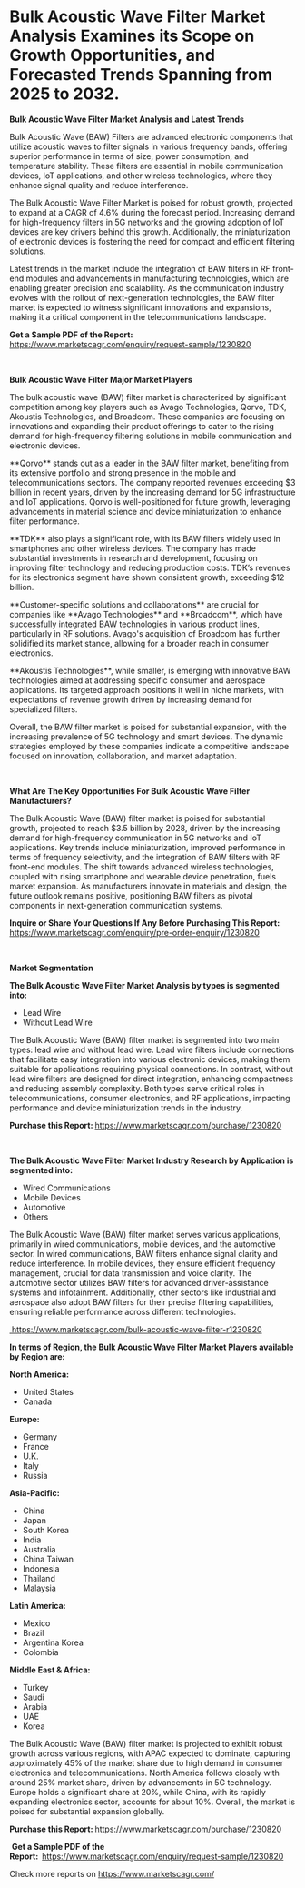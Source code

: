 <p><h1>Bulk Acoustic Wave Filter Market Analysis Examines its Scope on Growth Opportunities, and Forecasted Trends Spanning from 2025 to 2032.</h1></p><p><strong>Bulk Acoustic Wave Filter Market Analysis and Latest Trends</strong></p>
<p><p>Bulk Acoustic Wave (BAW) Filters are advanced electronic components that utilize acoustic waves to filter signals in various frequency bands, offering superior performance in terms of size, power consumption, and temperature stability. These filters are essential in mobile communication devices, IoT applications, and other wireless technologies, where they enhance signal quality and reduce interference.</p><p>The Bulk Acoustic Wave Filter Market is poised for robust growth, projected to expand at a CAGR of 4.6% during the forecast period. Increasing demand for high-frequency filters in 5G networks and the growing adoption of IoT devices are key drivers behind this growth. Additionally, the miniaturization of electronic devices is fostering the need for compact and efficient filtering solutions. </p><p>Latest trends in the market include the integration of BAW filters in RF front-end modules and advancements in manufacturing technologies, which are enabling greater precision and scalability. As the communication industry evolves with the rollout of next-generation technologies, the BAW filter market is expected to witness significant innovations and expansions, making it a critical component in the telecommunications landscape.</p></p>
<p><strong>Get a Sample PDF of the Report:&nbsp;</strong> <a href="https://www.marketscagr.com/enquiry/request-sample/1230820?utm_campaign=2998&utm_medium=2&utm_source=Github&utm_content=ia&utm_term=06042025&utm_id=bulk-acoustic-wave-filter">https://www.marketscagr.com/enquiry/request-sample/1230820</a></p>
<p>&nbsp;</p>
<p><strong>Bulk Acoustic Wave Filter Major Market Players</strong></p>
<p><p>The bulk acoustic wave (BAW) filter market is characterized by significant competition among key players such as Avago Technologies, Qorvo, TDK, Akoustis Technologies, and Broadcom. These companies are focusing on innovations and expanding their product offerings to cater to the rising demand for high-frequency filtering solutions in mobile communication and electronic devices.</p><p>**Qorvo** stands out as a leader in the BAW filter market, benefiting from its extensive portfolio and strong presence in the mobile and telecommunications sectors. The company reported revenues exceeding $3 billion in recent years, driven by the increasing demand for 5G infrastructure and IoT applications. Qorvo is well-positioned for future growth, leveraging advancements in material science and device miniaturization to enhance filter performance.</p><p>**TDK** also plays a significant role, with its BAW filters widely used in smartphones and other wireless devices. The company has made substantial investments in research and development, focusing on improving filter technology and reducing production costs. TDK’s revenues for its electronics segment have shown consistent growth, exceeding $12 billion.</p><p>**Customer-specific solutions and collaborations** are crucial for companies like **Avago Technologies** and **Broadcom**, which have successfully integrated BAW technologies in various product lines, particularly in RF solutions. Avago's acquisition of Broadcom has further solidified its market stance, allowing for a broader reach in consumer electronics. </p><p>**Akoustis Technologies**, while smaller, is emerging with innovative BAW technologies aimed at addressing specific consumer and aerospace applications. Its targeted approach positions it well in niche markets, with expectations of revenue growth driven by increasing demand for specialized filters.</p><p>Overall, the BAW filter market is poised for substantial expansion, with the increasing prevalence of 5G technology and smart devices. The dynamic strategies employed by these companies indicate a competitive landscape focused on innovation, collaboration, and market adaptation.</p></p>
<p>&nbsp;</p>
<p><strong>What Are The Key Opportunities For Bulk Acoustic Wave Filter Manufacturers?</strong></p>
<p><p>The Bulk Acoustic Wave (BAW) filter market is poised for substantial growth, projected to reach $3.5 billion by 2028, driven by the increasing demand for high-frequency communication in 5G networks and IoT applications. Key trends include miniaturization, improved performance in terms of frequency selectivity, and the integration of BAW filters with RF front-end modules. The shift towards advanced wireless technologies, coupled with rising smartphone and wearable device penetration, fuels market expansion. As manufacturers innovate in materials and design, the future outlook remains positive, positioning BAW filters as pivotal components in next-generation communication systems.</p></p>
<p><strong>Inquire or Share Your Questions If Any Before Purchasing This Report:</strong> <a href="https://www.marketscagr.com/enquiry/pre-order-enquiry/1230820?utm_campaign=2998&utm_medium=2&utm_source=Github&utm_content=ia&utm_term=06042025&utm_id=bulk-acoustic-wave-filter">https://www.marketscagr.com/enquiry/pre-order-enquiry/1230820</a></p>
<p>&nbsp;</p>
<p><strong>Market Segmentation</strong></p>
<p><strong>The Bulk Acoustic Wave Filter Market Analysis by types is segmented into:</strong></p>
<p><ul><li>Lead Wire</li><li>Without Lead Wire</li></ul></p>
<p><p>The Bulk Acoustic Wave (BAW) filter market is segmented into two main types: lead wire and without lead wire. Lead wire filters include connections that facilitate easy integration into various electronic devices, making them suitable for applications requiring physical connections. In contrast, without lead wire filters are designed for direct integration, enhancing compactness and reducing assembly complexity. Both types serve critical roles in telecommunications, consumer electronics, and RF applications, impacting performance and device miniaturization trends in the industry.</p></p>
<p><strong>Purchase this Report:&nbsp;</strong><a href="https://www.marketscagr.com/purchase/1230820?utm_campaign=2998&utm_medium=2&utm_source=Github&utm_content=ia&utm_term=06042025&utm_id=bulk-acoustic-wave-filter">https://www.marketscagr.com/purchase/1230820</a></p>
<p>&nbsp;</p>
<p><strong>The Bulk Acoustic Wave Filter Market Industry Research by Application is segmented into:</strong></p>
<p><ul><li>Wired Communications</li><li>Mobile Devices</li><li>Automotive</li><li>Others</li></ul></p>
<p><p>The Bulk Acoustic Wave (BAW) filter market serves various applications, primarily in wired communications, mobile devices, and the automotive sector. In wired communications, BAW filters enhance signal clarity and reduce interference. In mobile devices, they ensure efficient frequency management, crucial for data transmission and voice clarity. The automotive sector utilizes BAW filters for advanced driver-assistance systems and infotainment. Additionally, other sectors like industrial and aerospace also adopt BAW filters for their precise filtering capabilities, ensuring reliable performance across different technologies.</p></p>
<p><a href="https://www.marketscagr.com/bulk-acoustic-wave-filter-r1230820?utm_campaign=2998&utm_medium=2&utm_source=Github&utm_content=ia&utm_term=06042025&utm_id=bulk-acoustic-wave-filter">&nbsp;https://www.marketscagr.com/bulk-acoustic-wave-filter-r1230820</a></p>
<p><strong>In terms of Region, the Bulk Acoustic Wave Filter Market Players available by Region are:</strong></p>
<p>
    <p> <strong> North America: </strong>
        <ul>
            <li>United States</li>
            <li>Canada</li>
        </ul>
        </p> 
    <p> <strong> Europe: </strong>
        <ul>
            <li>Germany</li>
            <li>France</li>
            <li>U.K.</li>
            <li>Italy</li>
            <li>Russia</li>
        </ul>
        </p> 
    <p> <strong> Asia-Pacific: </strong>
        <ul>
            <li>China</li>
            <li>Japan</li>
            <li>South Korea</li>
            <li>India</li>
            <li>Australia</li>
            <li>China Taiwan</li>
            <li>Indonesia</li>
            <li>Thailand</li>
            <li>Malaysia</li>
        </ul>
        </p> 
    <p> <strong> Latin America: </strong>
        <ul>
            <li>Mexico</li>
            <li>Brazil</li>
            <li>Argentina Korea</li>
            <li>Colombia</li>
        </ul>
        </p> 
    <p> <strong> Middle East & Africa: </strong>
        <ul>
            <li>Turkey</li>
            <li>Saudi</li>
            <li>Arabia</li>
            <li>UAE</li>
            <li>Korea</li>
        </ul>
    </p>
    </p>
<p><p>The Bulk Acoustic Wave (BAW) filter market is projected to exhibit robust growth across various regions, with APAC expected to dominate, capturing approximately 45% of the market share due to high demand in consumer electronics and telecommunications. North America follows closely with around 25% market share, driven by advancements in 5G technology. Europe holds a significant share at 20%, while China, with its rapidly expanding electronics sector, accounts for about 10%. Overall, the market is poised for substantial expansion globally.</p></p>
<p><strong>Purchase this Report: </strong><a href="https://www.marketscagr.com/purchase/1230820?utm_campaign=2998&utm_medium=2&utm_source=Github&utm_content=ia&utm_term=06042025&utm_id=bulk-acoustic-wave-filter">https://www.marketscagr.com/purchase/1230820</a></p>
<p>&nbsp;<strong>Get a Sample PDF of the Report:&nbsp;&nbsp;</strong><a href="https://www.marketscagr.com/enquiry/request-sample/1230820?utm_campaign=2998&utm_medium=2&utm_source=Github&utm_content=ia&utm_term=06042025&utm_id=bulk-acoustic-wave-filter">https://www.marketscagr.com/enquiry/request-sample/1230820</a></p>
<p><strong></strong></p>
<p>Check more reports on <a href="https://www.marketscagr.com/?utm_campaign=2998&utm_medium=2&utm_source=Github&utm_content=ia&utm_term=06042025&utm_id=bulk-acoustic-wave-filter">https://www.marketscagr.com/</a></p>